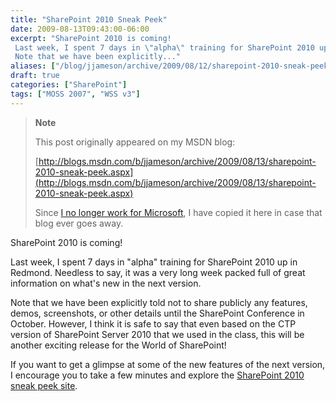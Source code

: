 ```yaml
---
title: "SharePoint 2010 Sneak Peek"
date: 2009-08-13T09:43:00-06:00
excerpt: "SharePoint 2010 is coming! 
 Last week, I spent 7 days in \"alpha\" training for SharePoint 2010 up in Redmond. Needless to say, it was a very long week packed full of great information on what's new in the next version. 
 Note that we have been explicitly..."
aliases: ["/blog/jjameson/archive/2009/08/12/sharepoint-2010-sneak-peek.aspx", "/blog/jjameson/archive/2009/08/13/sharepoint-2010-sneak-peek.aspx"]
draft: true
categories: ["SharePoint"]
tags: ["MOSS 2007", "WSS v3"]
---
```


> **Note**
>
> This post originally appeared on my MSDN blog:
>
> [http://blogs.msdn.com/b/jjameson/archive/2009/08/13/sharepoint-2010-sneak-peek.aspx](http://blogs.msdn.com/b/jjameson/archive/2009/08/13/sharepoint-2010-sneak-peek.aspx)
>
> Since
> [I no longer work for Microsoft](/blog/jjameson/2011/09/02/last-day-with-microsoft),
> I have copied it here in case that blog ever goes away.

SharePoint 2010 is coming!

Last week, I spent 7 days in "alpha" training for SharePoint 2010 up in Redmond.
Needless to say, it was a very long week packed full of great information on
what's new in the next version.

Note that we have been explicitly told not to share publicly any features,
demos, screenshots, or other details until the SharePoint Conference in October.
However, I think it is safe to say that even based on the CTP version of
SharePoint Server 2010 that we used in the class, this will be another exciting
release for the World of SharePoint!

If you want to get a glimpse at some of the new features of the next version, I
encourage you to take a few minutes and explore the
[SharePoint 2010 sneak peek site](http://sharepoint.microsoft.com/2010/sneak_peek).
